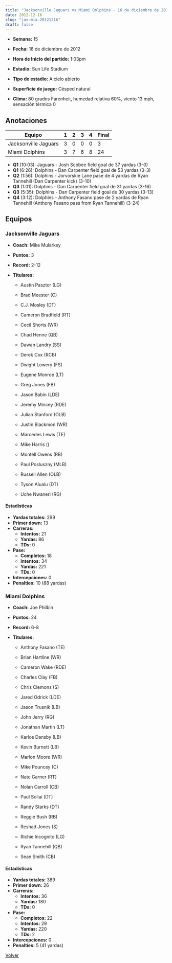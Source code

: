 ```yaml
---
title: "Jacksonville Jaguars vs Miami Dolphins - 16 de diciembre de 2012"
date: 2012-12-16
slug: "jax-mia-20121216"
draft: false
---
```


* **Semana:** 15
* **Fecha:** 16 de diciembre de 2012

* **Hora de Inicio del partido:** 1:03pm
* **Estadio:** Sun Life Stadium
* **Tipo de estadio:** A cielo abierto
* **Superficie de juego:** Césped natural
* **Clima:** 80 grados Farenheit, humedad relativa 60%, viento 13 mph, sensación térmica 0





## Anotaciones
| Equipo | 1 | 2 | 3 | 4 | Final |
|--------|---|---|---|---|-------|
| Jacksonville Jaguars  | 3 | 0 | 0 | 0  | 3 |
| Miami Dolphins  | 3 | 7 | 6 | 8  | 24 |
* **Q1** (10:03): Jaguars - Josh Scobee field goal de 37 yardas (3-0)
* **Q1** (6:26): Dolphins - Dan Carpenter field goal de 53 yardas (3-3)
* **Q2** (1:56): Dolphins - Jorvorskie Lane pase de 4 yardas de Ryan Tannehill (Dan Carpenter kick) (3-10)
* **Q3** (1:01): Dolphins - Dan Carpenter field goal de 31 yardas (3-16)
* **Q3** (5:35): Dolphins - Dan Carpenter field goal de 30 yardas (3-13)
* **Q4** (3:12): Dolphins - Anthony Fasano pase de 2 yardas de Ryan Tannehill (Anthony Fasano pass from Ryan Tannehill) (3-24)


## Equipos


### Jacksonville Jaguars
* **Coach:** Mike Mularkey
* **Puntos:** 3
* **Record:** 2-12
* **Titulares:** 

  * Austin Pasztor (LG) 

  * Brad Meester (C) 

  * C.J. Mosley (DT) 

  * Cameron Bradfield (RT) 

  * Cecil Shorts (WR) 

  * Chad Henne (QB) 

  * Dawan Landry (SS) 

  * Derek Cox (RCB) 

  * Dwight Lowery (FS) 

  * Eugene Monroe (LT) 

  * Greg Jones (FB) 

  * Jason Babin (LDE) 

  * Jeremy Mincey (RDE) 

  * Julian Stanford (OLB) 

  * Justin Blackmon (WR) 

  * Marcedes Lewis (TE) 

  * Mike Harris () 

  * Montell Owens (RB) 

  * Paul Posluszny (MLB) 

  * Russell Allen (OLB) 

  * Tyson Alualu (DT) 

  * Uche Nwaneri (RG) 

#### Estadísticas
* **Yardas totales:** 299
* **Primer down:** 13
* **Carreras:**
  * **Intentos:** 21
  * **Yardas:** 86
  * **TDs:** 0
* **Pase:**
  * **Completos:** 18
  * **Intentos:** 34
  * **Yardas:** 221
  * **TDs:** 0
* **Intercepciones:** 0
* **Penalties:** 10 (88 yardas)

### Miami Dolphins
* **Coach:** Joe Philbin
* **Puntos:** 24
* **Record:** 6-8
* **Titulares:** 

  * Anthony Fasano (TE) 

  * Brian Hartline (WR) 

  * Cameron Wake (RDE) 

  * Charles Clay (FB) 

  * Chris Clemons (S) 

  * Jared Odrick (LDE) 

  * Jason Trusnik (LB) 

  * John Jerry (RG) 

  * Jonathan Martin (LT) 

  * Karlos Dansby (LB) 

  * Kevin Burnett (LB) 

  * Marlon Moore (WR) 

  * Mike Pouncey (C) 

  * Nate Garner (RT) 

  * Nolan Carroll (CB) 

  * Paul Soliai (DT) 

  * Randy Starks (DT) 

  * Reggie Bush (RB) 

  * Reshad Jones (S) 

  * Richie Incognito (LG) 

  * Ryan Tannehill (QB) 

  * Sean Smith (CB) 

#### Estadísticas
* **Yardas totales:** 389
* **Primer down:** 26
* **Carreras:**
  * **Intentos:** 36
  * **Yardas:** 180
  * **TDs:** 0
* **Pase:**
  * **Completos:** 22
  * **Intentos:** 29
  * **Yardas:** 220
  * **TDs:** 2
* **Intercepciones:** 0
* **Penalties:** 5 (41 yardas)


[Volver](/historia/2012)
